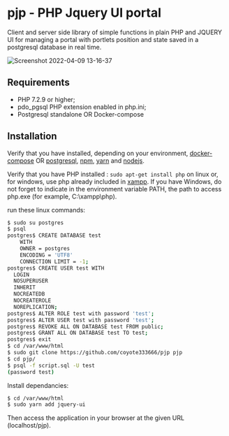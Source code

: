# pjp - PHP Jquery UI portal

Client and server side library of simple functions in plain PHP and JQUERY UI for managing a portal with portlets position and state saved in a postgresql database in real time.

![Screenshot 2022-04-09 13-16-37](https://user-images.githubusercontent.com/24400013/162584608-de20efb4-af69-4ae2-b050-d435cbf78104.png)

Requirements
------------

  * PHP 7.2.9 or higher;
  * pdo_pgsql PHP extension enabled in php.ini;
  * Postgresql standalone OR Docker-compose

Installation
------------

Verify that you have installed, depending on your environment, [docker-compose][1] OR [postgresql][2], [npm][4], [yarn][5] and [nodejs][6].

Verify that you have PHP installed : `sudo apt-get install php` on linux or, for windows, use php already included in [xampp][3].
If you have Windows, do not forget to indicate in the environment variable PATH, 
the path to access php.exe (for example, C:\xampp\php).

run these linux commands:

```bash
$ sudo su postgres
$ psql
postgres$ CREATE DATABASE test
    WITH 
    OWNER = postgres
    ENCODING = 'UTF8'
    CONNECTION LIMIT = -1;
postgres$ CREATE USER test WITH
  LOGIN
  NOSUPERUSER
  INHERIT
  NOCREATEDB
  NOCREATEROLE
  NOREPLICATION;
postgres$ ALTER ROLE test with password 'test';
postgres$ ALTER USER test with password 'test';
postgres$ REVOKE ALL ON DATABASE test FROM public;
postgres$ GRANT ALL ON DATABASE test TO test;        
postgres$ exit
$ cd /var/www/html
$ sudo git clone https://github.com/coyote333666/pjp pjp
$ cd pjp/
$ psql -f script.sql -U test
(password test)
```
Install dependancies:

```bash
$ cd /var/www/html
$ sudo yarn add jquery-ui
```

Then access the application in your browser at the given URL (localhost/pjp).

[1]: https://docs.docker.com/compose/install/
[2]: https://www.postgresql.org/
[3]: https://www.apachefriends.org/index.html
[4]: https://www.npmjs.com/
[5]: https://yarnpkg.com/
[6]: https://nodejs.org/en/